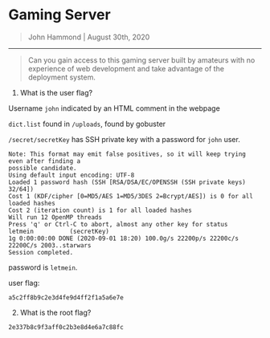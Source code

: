# Gaming Server

> John Hammond | August 30th, 2020

-------------------------------

> Can you gain access to this gaming server built by amateurs with no experience of web development and take advantage of the deployment system.

1. What is the user flag?

Username `john` indicated by an HTML comment in the webpage

`dict.list` found in `/uploads`, found by gobuster

`/secret/secretKey` has SSH private key with a password for `john` user.


```
Note: This format may emit false positives, so it will keep trying even after finding a
possible candidate.
Using default input encoding: UTF-8
Loaded 1 password hash (SSH [RSA/DSA/EC/OPENSSH (SSH private keys) 32/64])
Cost 1 (KDF/cipher [0=MD5/AES 1=MD5/3DES 2=Bcrypt/AES]) is 0 for all loaded hashes
Cost 2 (iteration count) is 1 for all loaded hashes
Will run 12 OpenMP threads
Press 'q' or Ctrl-C to abort, almost any other key for status
letmein          (secretKey)
1g 0:00:00:00 DONE (2020-09-01 18:20) 100.0g/s 22200p/s 22200c/s 22200C/s 2003..starwars
Session completed. 
```

password is `letmein`.


user flag:

```
a5c2ff8b9c2e3d4fe9d4ff2f1a5a6e7e
```


2. What is the root flag?

```
2e337b8c9f3aff0c2b3e8d4e6a7c88fc
```